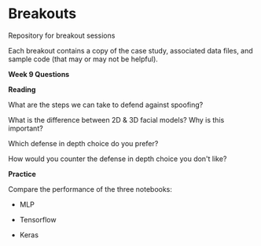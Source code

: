 # Breakouts
Repository for breakout sessions

Each breakout contains a copy of the case study, associated data files, and sample code (that may or may not be helpful).

<b>Week 9 Questions</b>

<b>Reading</b>

What are the steps we can take to defend against spoofing?  

What is the difference between 2D & 3D facial models?   Why is this important?  

Which defense in depth choice do you prefer?  

How would you counter the defense in depth choice you don't like? 


<b>Practice</b>

Compare the performance of the three notebooks:

- MLP 

- Tensorflow

- Keras


